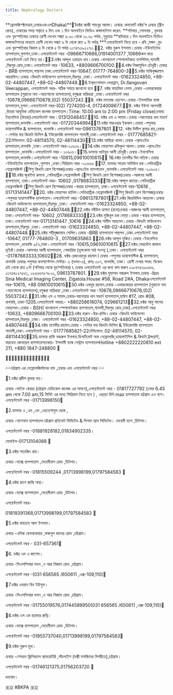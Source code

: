 ```yaml
---
title: Nephrology Doctors
---
```


\*\*ফ্রোলজিস্ক্টদেরনা,চেম্বারএবংএপDhaka)\*\*🔹1ডক্টর কাজী শাহনূর আলম। চেম্বার: কমফোর্ট ডক্টর’স চেম্বার (গ্রীন রোড), চেম্বারের সময় সপ্তাহে ৪ দিন এবং ১ দিন অনলাইনে ভিডিও কন্সালটেশন করেন. \*\*শনিবার ,সোমবার , বুধবার এবং বৃহস্পতিবার চেম্বারে রোগী দেখেন সন্ধ্যা  ৬.৩০ থেকে ১০.৩০ পর্যন্ত ,শুধুমাত্র \*\*রবিবারে ১ দিন অনলাইনে ভিডিও কন্সালটেশনের মাধ্যমে রোগী দেখেন সন্ধ্যা ৬ টা থেকে রাত ৯ টা পর্যন্ত.\*\*\*এপয়েন্টমেন্ট নিতে হবে - রবি ,মঙ্গল ,বুধ এবং বৃহস্পতিবার বিকাল ৪ টা থেকে ৫ টা পর্যন্ত ০১৭৪৭৩৯২২৭৩.🔸🔹2. ডক্টর নুরুল ইসলাম।চেম্বার -ইউনাইটেড হাসপাতাল,গুলশান,ঢাকা।এপয়েন্টমেন্ট নম্বর -‭09666710666‬,01914001377 ,10666কল করে এপয়েন্টমেন্ট ডেট নিতে হয়।🔸🔹3.ডক্টর আব্দুল ওয়াহাব খান।চেম্বার -বাংলাদেশ স্পেশালাইজড হসপিটাল,শ্যামলী ,মিরপুর রোড,ঢাকা।এপয়েন্টমেন্ট নম্বর -10633, +8809666700100.🔸🔹4.ডক্টর নিজামুদ্দিন চৌধুরী।চেম্বার - BRB হাসপাতাল,পান্থপথ ঢাকা.এপয়েন্টমেন্ট নম্বর-10647, 01777-764800-3🔸🔹5.ডক্টর সাকিবুজ্জামান আরেফিন।চেম্বার -কিডনি ফাউন্ডেশন হাসপাতাল,মিরপুর ,ঢাকা। এপয়েন্টমেন্ট নম্বর -01623324850, +88-02-44807447, +88-02-44807448.🔸🔹6.ইল্যাংগোভান ভেরাপ্পান, Dr.Ilangovan Veerappan, এপয়েন্টমেন্ট নম্বর- সঠিক সময়ে জানানো হবে 🔸🔹7. ডক্টর ফাহমিদা বেগম ,চেম্বার -এভারকেয়ার হাসপাতাল (পুরানো নাম -অ্যাপোলো হাসপাতাল),বসুন্ধরা বারিধারা ,ঢাকা।এপয়েন্টমেন্ট নম্বর -10678,09666710678,(02) 55037242.🔸🔹8. ডক্টর মমতাজ হোসেন।চেম্বার -ইসলামিক ব্যাঙ্ক হাসপাতাল,মুগদা।এপয়েন্টমেন্ট নম্বর-(02) 7274200-4, 01724008677.🔸🔹9. ডক্টর ইউশা আনসারী ,উত্তরা আধুনিক মেডিকেল  কলেজ হাসপাতাল।Time: 10:00 am to 2:00 pm (Friday close)চেম্বার: ইবনেসিনা (উত্তরা)এপয়েন্টমেন্ট নম্বর : 01312048457.🔸🔹10. ডক্টর এম এ সামাদ।চেম্বার -আনোয়ার খান মডার্ন হাসপাতাল,ধানমন্ডি।এপয়েন্টমেন্ট নম্বর -01720344994🔸🔹11.ডক্টর সারওয়ার ইকবাল।চেম্বার -পপুলার ডায়াগনস্টিক & হাসপাতাল, ধানমন্ডি।এপয়েন্টমেন্ট নম্বর-‭09613787801‬ 🔸🔹12. ডক্টর দিলীপ কুমার রায়,চেম্বার - সেন্টার ফর কিডনি ডিসিস & ইউরোলজি হাসপাতাল শ্যামলী,ঢাকা।এপয়েন্টমেন্ট নম্বর - 01777685821-22টেলিফোন: 02-48114570, 02-48114430🔸🔹13.ডক্টর আছিয়া খানম।চেম্বার -ল্যাবএইড হাসপাতাল,ধানমন্ডি ,ঢাকা।এপয়েন্টমেন্ট নম্বর-১০৬০৬।🔸🔹14.ডক্টর মোহাম্মদ রফিকুল আলম।চেম্বার -ল্যাবএইড হাসপাতাল ,ধানমন্ডি।এপয়েন্টমেন্ট নম্বর - ১০৬০৬।🔸🔹15.ডাক্তার আইয়ুব আলী চৌধুরী।চেম্বার -ইবনেসিনা হাসপাতাল,ধানমন্ডি।এপয়েন্টমেন্ট নম্বর -10615,09610010615🔸🔹 16.ডক্টর তানভীর বিন লতিফ।চেম্বার -ইউনাইটেড হাসপাতাল ,গুলশান ,ঢাকা।সিরিয়াল নম্বর -১০৬৬৬ 🔸🔹17. ডাক্তার সায়েদ সামিউল হক।পেডিয়াট্রিক নেফ্রোলজিস্ট (🚩শিশু কিডনি রোগ বিশেষজ্ঞ)চেম্বার -ল্যাবএইড হাসপাতাল ,ধানমন্ডি।এপয়েন্টমেন্ট নম্বর -১০৬০৬।🔸🔹18.ডক্টর জুবাইদা রুমানা ,পেডিয়াট্রিক নেফ্রোলজিস্ট (🚩শিশু কিডনি রোগ বিশেষজ্ঞ)চেম্বার -আজগর আলী হাসপাতাল, ঢাকা।এপয়েন্টমেন্ট নম্বর- 10602 ,0178683333🔸🔹19.ডক্টর আব্দুল কাদের।পেডিয়াট্রিক নেফ্রোলজিস্ট (🚩শিশু কিডনি রোগ বিশেষজ্ঞ)চেম্বার -স্কয়ার হাসপাতাল, ঢাকা।এপয়েন্টমেন্ট নম্বর-10616 , 01713141447 🔸🔹20. ডক্টর মোহাম্মদ হানিফ।পেডিয়াট্রিক নেফ্রোলজিস্ট (🚩শিশু কিডনি রোগ বিশেষজ্ঞ)চেম্বার -পপুলার ডায়াগনস্টিক হাসপাতাল।এপয়েন্টমেন্ট নম্বর -09613787801🔸🔹21.ডক্টর জিয়াউদ্দিন আহমেদ।চেম্বার -কিডনি ফাউন্ডেশন হাসপাতাল,মিরপুর ,ঢাকা। এপয়েন্টমেন্ট নম্বর -01623324850, +88-02-44807447, +88-02-44807448.🔸🔹22.ডক্টর নবীউল হাসান (রানা)চেম্বার -আজগর আলী হাসপাতাল, ঢাকা।এপয়েন্টমেন্ট নম্বর- 10602 ,0178683333🔸🔹23.ডক্টর মুজিবুল হক মোল্লা।চেম্বার -স্কয়ার হাসপাতাল, ঢাকা।এপয়েন্টমেন্ট নম্বর-01713141447 ,10616 🔸🔹24.ডক্টর শামীম আহমেদ।চেম্বার -কিডনি ফাউন্ডেশন হাসপাতাল,মিরপুর ,ঢাকা। এপয়েন্টমেন্ট নম্বর -01623324850, +88-02-44807447, +88-02-44807448.🔸🔹25.ডক্টর শহীদুজ্জামান সেলিম।চেম্বার -BRB হাসপাতাল পান্থপথ ,ঢাকা.এপয়েন্টমেন্ট নম্বর -10647, 01777-764800-3 , 01709635863 🔸🔹26.ডক্টর আব্দুল মুকিত।চেম্বার -ইবনেসিনা হাসপাতাল ,ধানমন্ডি ৯/এ,ঢাকা।এপয়েন্টমেন্ট নম্বর -10615,09610010615 🔸🔹27.ডক্টর ফেরদৌস কামাল ভূইয়াঁ।চেম্বার -আসগার আলী হাসপাতাল, গেন্ডারিয়া (ধূপখোলা মাঠ সংলগ্ন ),ঢাকা। এপয়েন্টমেন্ট নম্বর -01787683333,10602🔸🔹28. ডক্টর রেজওয়ানুর রহমান l চেম্বার -পপুলার ডায়াগনস্টিক & হাসপাতাল, ধানমন্ডি চেম্বারঃ পপুলার কনসাল্টেশন সেন্টার- ৩
(ভবন-৬), রুমঃ ৩০৭, ধানমন্ডি, ঢাকা।
রোগী দেখার সময়: বিকেল ৪টা থেকে রাত ৮টা (শনিবার থেকে বৃহস্পতিবার)
📞 চেম্বার এপয়েন্টমেন্ট এর জন্য কল করুন ০১৮৪৭৫৩৯৩৬৬,
০১৭৫৪০২৭৫৫১, ০৯৬৬৬৭৮৭৮০১, ‭09613787801‬. 🔸🔹29.ডক্টর মুহাম্মদ নজরুল ইসলাম.চেম্বার -Ibn Sina Medical Imaging Center, Zigatola.House #58, Road 2#A, Dhakaএপয়েন্টমেন্ট নম্বর-10615, +88 09610010615🔸🔹30.ডক্টর এবাদুর রহমান.চেম্বার -এভারকেয়ার হাসপাতাল (পুরানো নাম -অ্যাপোলো হাসপাতাল),বসুন্ধরা বারিধারা ,ঢাকা।এপয়েন্টমেন্ট নম্বর -10678,09666710678,(02) 55037242.🔸🔹️31.ডক্টর এম এ সামাদ.চেম্বার-আনোয়ার খান মডার্ন হাসপাতাল,হাউস #17, রোড #08, ধানমণ্ডি, ঢাকা-1205.এপয়েন্টমেন্ট নাম্বার:- +880258616074, 029661213🔸️🔹32.ডক্টর আবু সালেহ মোহাম্মদ।চেম্বার - BSH( বাংলাদেশ স্পেশালাইজড হাসপাতাল,শ্যামলী,মিরপুর রোড,ঢাকা).এপয়েন্টমেন্ট নম্বর -10633, +8809666700100.🔸🔹️33.ডক্টর হারুন -উর-রশিদ।চেম্বার -কিডনি ফাউন্ডেশন হাসপাতাল,মিরপুর ,ঢাকা। এপয়েন্টমেন্ট নম্বর -01623324850, +88-02-44807447, +88-02-44807448.🔸🔹️34.ডক্টর তানভীর রহমান.চেম্বার - সেন্টার ফর কিডনি ডিসিস & ইউরোলজি হাসপাতাল শ্যামলী,ঢাকা।এপয়েন্টমেন্ট নম্বর - 01777685821-22টেলিফোন: 02-48114570, 02-48114430🔸🔹️35.ডাক্তার রাফি নজরুল ইসলাম.ডিপার্টমেন্ট অফ নেফ্রোলজি,ডায়ালাইসিস & কিডনি ট্রান্সপ্লান্ট, বারডেম জেনারেল হাসপাতালচেম্বার- ইসলামী ব্যাঙ্ক সেন্ট্রাল  হাসপাতালHotline +8802222220810 ext 211, +880 1847-248800 🔶️

🔸🔹🔸🔹🔸🔹🔸🔹🔸🔹🔸🔹🔸🔹️🔸️

💦💦চট্টগ্রাম এর নেফ্রোলজিস্টদের নাম ,চেম্বার এবং এপয়েন্টমেন্ট নম্বর 💦💦

🔹1.ডক্টর প্রদীপ কুমার দত্ত।

চেম্বার -লাইফ কেয়ার (চট্টগ্রাম মেডিকেল কলেজ এর সামনে),এপয়েন্টমেন্ট নম্বর - 01817727792 (ভোর 6.45 am থেকে 7.00 am,15 মিনিট এর মধ্যে সিরিয়াল নিতে হবে ) , এছাড়া উনি max হাসপাতাল চট্টগ্রাম এও বসে। এপয়েন্টমেন্ট নম্বর -01713998150🔸

🔹2.ডাক্তার এ ,এম ,এম ,এহতেশামুল হোক ,

চেম্বার -ন্যাশনাল হাসপাতাল চট্টগ্রাম প্রাইভেট লিমিটেড & সিগমা ল্যাব লিমিটেড। মেহেদী ব্যাগ ,চিটাগাং।

এপয়েন্টমেন্ট নম্বর -01881928182,01834902335।

মোবাইল-01713104088 🔸

🔹3.ডক্টর সত্যজিৎ রায়।

চেম্বার -ম্যাক্স হাসপাতাল ,মেহেদীবাগ রোড ,চিটাগাং।

এপয়েন্টমেন্ট নম্বর -01815509244 ,01713998199,01797584583 🔸

🔹4.ডক্টর রতন কান্তি সাহা।

চেম্বার -ম্যাক্স হাসপাতাল ,মেহেদীবাগ রোড ,চিটাগাং।

এপয়েন্টমেন্ট নম্বর-

01819391368,01713998199,01797584583 🔸

🔹5.ডক্টর মাহতাব আল ইসলাম।

চেম্বার -এপিক হেলথকেয়ার ,ফজলুল কাদের রোড ,চট্টগ্রাম।

এপয়েন্টমেন্ট নম্বর - 031-657361🔸

🔹6. ডক্টর এম এ কাশেম।

চেম্বার -সিএসসিআর ভবন ,ও আর নিজাম রোড ,চট্টগ্রাম।

এপয়েন্টমেন্ট নম্বর -(031 656565 /650611 ,এক্স-109,110)🔸

🔹7.ডক্টর এমরান বিন ইউসুফ।

চেম্বার -সিএসসিআর ভবন ,ও আর নিজাম রোড ,চট্টগ্রাম।

এপয়েন্টমেন্ট নম্বর -01755019576,01744589950(031 656565 /650611 ,এক্স-109,110)🔸

🔹8.ডক্টর এস এম হায়দার রুশ্নি।

চেম্বার -ম্যাক্স হাসপাতাল ,মেহেদীবাগ রোড ,চিটাগাং।

এপয়েন্টমেন্ট নম্বর -01855737040,01713998199,01797584583🔸

🔹9.ডক্টর নুরুল হুদা।

চেম্বার -শেভরন ক্লিনিক্যাল ল্যাবরোটরি ,পাঁচলাইশ (মক্কী মসজিদের বিপরীতে),চট্টগ্রাম।

এপয়েন্টমেন্ট নম্বর -01746121375,01756203720 🔸

ধন্যবাদ।

🇧🇩 #BKPA 🇧🇩
